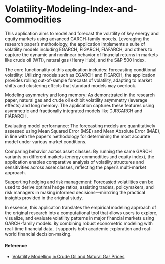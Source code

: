 # Volatility-Modeling-Index-and-Commodities

This application aims to model and forecast the volatility of key energy and equity markets using advanced GARCH-family models. Leveraging the research paper’s methodology, the application implements a suite of volatility models including EGARCH, FIGARCH, FIAPARCH, and others to capture the dynamic and nonlinear behavior of financial returns in markets like crude oil (WTI), natural gas (Henry Hub), and the S&P 500 Index. 

The core functionality of this application includes:
Forecasting conditional volatility: Utilizing models such as EGARCH and FIGARCH, the application provides rolling out-of-sample forecasts of volatility, adapting to market shifts and clustering effects that standard models may overlook. 

Modeling asymmetry and long memory: As demonstrated in the research paper, natural gas and crude oil exhibit volatility asymmetry (leverage effects) and long memory. The application captures these features using asymmetric and fractionally integrated models like GJRGARCH and FIAPARCH. 

Evaluating model performance: The forecasting models are quantitatively assessed using Mean Squared Error (MSE) and Mean Absolute Error (MAE), in line with the paper’s methodology for determining the most accurate model under various market conditions. 

Comparing behavior across asset classes: By running the same GARCH variants on different markets (energy commodities and equity index), the application enables comparative analysis of volatility structures and sensitivities across asset classes, reflecting the paper’s multi-market approach. 

Supporting hedging and risk management: Forecasted volatilities can be used to derive optimal hedge ratios, assisting traders, policymakers, and risk managers in making informed decisions—mirroring the practical insights provided in the original study. 

In essence, this application translates the empirical modeling approach of the original research into a computational tool that allows users to explore, visualize, and evaluate volatility patterns in major financial markets using GARCH-family models. By combining robust econometric modeling with real-time financial data, it supports both academic exploration and real-world financial decision-making.

#### Reference
- [Volatility Modelling in Crude Oil and Natural Gas Prices](https://www.sciencedirect.com/science/article/pii/S2212567116302192)
